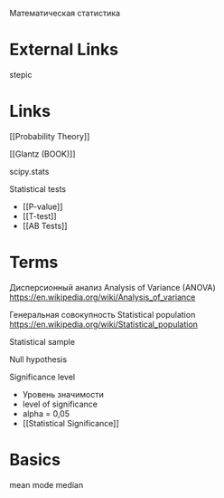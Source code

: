 Математическая статистика

# External Links

stepic

# Links

[[Probability Theory]]

[[Glantz (BOOK)]]

scipy.stats

Statistical tests
- [[P-value]]
- [[T-test]]
- [[AB Tests]]

# Terms

Дисперсионный анализ
Analysis of Variance (ANOVA)
https://en.wikipedia.org/wiki/Analysis_of_variance

Генеральная совокупность
Statistical population
https://en.wikipedia.org/wiki/Statistical_population

Statistical sample

Null hypothesis

Significance level
- Уровень значимости
- level of significance
- alpha = 0,05
- [[Statistical Significance]]


# Basics

mean
mode
median